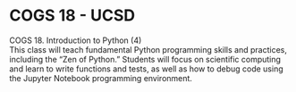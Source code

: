 # COGS 18 - UCSD
COGS 18. Introduction to Python (4) <br/>
This class will teach fundamental Python programming skills and practices, including the “Zen of Python.” Students will focus on scientific computing and learn to write functions and tests, as well as how to debug code using the Jupyter Notebook programming environment.
